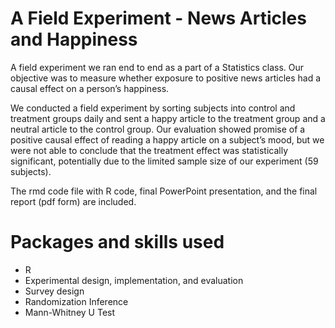 # A Field Experiment - News Articles and Happiness
A field experiment we ran end to end as a part of a Statistics class.  Our objective was to measure whether exposure to positive news articles had a causal effect on a person’s happiness.

We conducted a field experiment by sorting subjects into control and treatment groups daily and sent a happy article to the treatment group and a neutral article to the control group. Our evaluation showed promise of a positive causal effect of reading a happy article on a subject’s mood, but we were not able to conclude that the treatment effect was statistically significant, potentially due to the limited sample size of our experiment (59 subjects).

The rmd code file with R code, final PowerPoint presentation, and the final report (pdf form) are included.

# Packages and skills used
* R
* Experimental design, implementation, and evaluation
* Survey design
* Randomization Inference
* Mann-Whitney U Test

